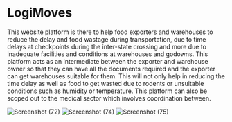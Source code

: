 # LogiMoves
This website platform is there to help food exporters and warehouses to reduce the delay and food wastage during transportation, due to time delays at checkpoints during the inter-state crossing and more due to inadequate facilities and conditions at warehouses and godowns. This platform acts as an intermediate between the exporter and warehouse owner so that they can have all the documents required and the exporter can get warehouses suitable for them. This will not only help in reducing the time delay as well as food to get wasted due to rodents or unsuitable conditions such as humidity or temperature. This platform can also be scoped out to the medical sector which involves coordination between.

![Screenshot (72)](https://user-images.githubusercontent.com/95611764/209416813-95ea484d-4bf9-4680-93ff-57d567756e50.png)
![Screenshot (74)](https://user-images.githubusercontent.com/95611764/209416815-9db6719a-4491-4196-bd76-9c75d2fc2326.png)
![Screenshot (75)](https://user-images.githubusercontent.com/95611764/209416817-8b3cc53e-121d-45a8-b772-c4be0cbafce2.png)
